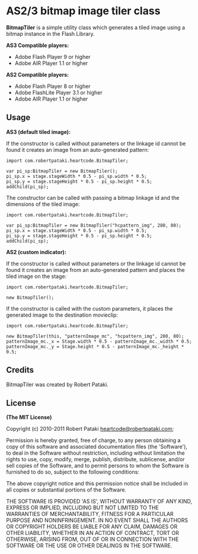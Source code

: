 # AS2/3 bitmap image tiler class

**BitmapTiler** is a simple utility class which generates a tiled image using a bitmap instance in the Flash Library.

**AS3 Compatible players:**

* Adobe Flash Player 9 or higher
* Adobe AIR Player 1.1 or higher

**AS2 Compatible players:**

* Adobe Flash Player 8 or higher
* Adobe FlashLite Player 3.1 or higher
* Adobe AIR Player 1.1 or higher

## Usage

**AS3 (default tiled image):**

If the constructor is called without parameters or the linkage id cannot be found it creates an image from an auto-generated pattern:
	
	import com.robertpataki.heartcode.BitmapTiler;

	var pi_sp:BitmapTiler = new BitmapTiler();
	pi_sp.x = stage.stageWidth * 0.5 - pi_sp.width * 0.5;
	pi_sp.y = stage.stageHeight * 0.5 - pi_sp.height * 0.5;
	addChild(pi_sp);
	
The constructor can be called with passing a bitmap linkage id and the dimensions of the tiled image:

	import com.robertpataki.heartcode.BitmapTiler;
	
	var pi_sp:BitmapTiler = new BitmapTiler("hcpattern_img", 280, 80);
	pi_sp.x = stage.stageWidth * 0.5 - pi_sp.width * 0.5;
	pi_sp.y = stage.stageHeight * 0.5 - pi_sp.height * 0.5;
	addChild(pi_sp);

**AS2 (custom indicator):**
	
If the constructor is called without parameters or the linkage id cannot be found it creates an image from an auto-generated pattern and places the tiled image on the stage:
	
	import com.robertpataki.heartcode.BitmapTiler;

	new BitmapTiler();
	
If the constructor is called with the custom parameters, it places the generated image to the destination movieclip:
	
	import com.robertpataki.heartcode.BitmapTiler;
	
	new BitmapTiler(this, "patternImage_mc", "hcpattern_img", 280, 80);
	patternImage_mc._x = Stage.width * 0.5 - patternImage_mc._width * 0.5;
	patternImage_mc._y = Stage.height * 0.5 - patternImage_mc._height * 0.5;

## Credits

BitmapTiler was created by Robert Pataki.

## License

**(The MIT License)**

Copyright (c) 2010-2011 Robert Pataki heartcode@robertpataki.com;

Permission is hereby granted, free of charge, to any person obtaining
a copy of this software and associated documentation files (the
'Software'), to deal in the Software without restriction, including
without limitation the rights to use, copy, modify, merge, publish,
distribute, sublicense, and/or sell copies of the Software, and to
permit persons to whom the Software is furnished to do so, subject to
the following conditions:

The above copyright notice and this permission notice shall be
included in all copies or substantial portions of the Software.

THE SOFTWARE IS PROVIDED 'AS IS', WITHOUT WARRANTY OF ANY KIND,
EXPRESS OR IMPLIED, INCLUDING BUT NOT LIMITED TO THE WARRANTIES OF
MERCHANTABILITY, FITNESS FOR A PARTICULAR PURPOSE AND NONINFRINGEMENT.
IN NO EVENT SHALL THE AUTHORS OR COPYRIGHT HOLDERS BE LIABLE FOR ANY
CLAIM, DAMAGES OR OTHER LIABILITY, WHETHER IN AN ACTION OF CONTRACT,
TORT OR OTHERWISE, ARISING FROM, OUT OF OR IN CONNECTION WITH THE
SOFTWARE OR THE USE OR OTHER DEALINGS IN THE SOFTWARE.